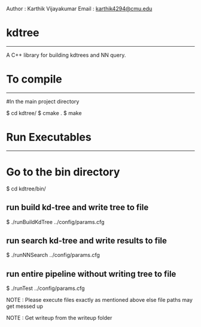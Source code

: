 Author : Karthik Vijayakumar
Email  : karthik4294@cmu.edu

# kdtree
---------
A C++ library for building kdtrees and NN query.

# To compile
------------
#In the main project directory 

$ cd kdtree/
$ cmake .
$ make

# Run Executables
-----------------
# Go to the bin directory 
$ cd kdtree/bin/

## run build kd-tree and write tree to file
$ ./runBuildKdTree ../config/params.cfg

## run search kd-tree and write results to file
$ ./runNNSearch ../config/params.cfg

## run entire pipeline without writing tree to file
$ ./runTest ../config/params.cfg

NOTE : Please execute files exactly as mentioned above
       else file paths may get messed up

NOTE : Get writeup from the writeup folder

